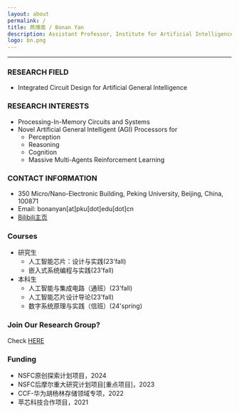 ```yaml
---
layout: about
permalink: /
title: 燕博南 / Bonan Yan
description: Assistant Professor, Institute for Artificial Intelligence<br> Peking University
logo: bn.png
---
```


***

### RESEARCH FIELD
- Integrated Circuit Design for Artificial General Intelligence

### RESEARCH INTERESTS
- Processing-In-Memory Circuits and Systems
- Novel Artificial General Intelligent (AGI) Processors for 
  - Perception
  - Reasoning
  - Cognition
  - Massive Multi-Agents Reinforcement Learning

### CONTACT INFORMATION
- 350 Micro/Nano-Electronic Building, Peking University, Beijing, China, 100871
- Email: bonanyan[at]pku[dot]edu[dot]cn
- [Bilibili主页](https://space.bilibili.com/400781891)

### Courses
- 研究生
  - 人工智能芯片：设计与实践(23'fall)
  - 嵌入式系统编程与实践(23'fall)
- 本科生
  - 人工智能与集成电路（通班）(23'fall)
  - 人工智能芯片设计导论(23'fall)
  - 数字系统原理与实践（信班）(24'spring)

### Join Our Research Group?
Check [HERE](/recruit)

### Funding
- NSFC原创探索计划项目，2024
- NSFC后摩尔重大研究计划项目[重点项目]，2023
- CCF-华为胡杨林存储领域专项，2022
- 苹芯科技合作项目，2021